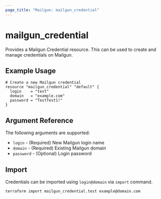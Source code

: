 ```yaml
---
page_title: "Mailgun: mailgun_credential"
---
```


# mailgun\_credential

Provides a Mailgun Credential resource. This can be used to
create and manage credentials on Mailgun.

## Example Usage

```hcl
# Create a new Mailgun credential
resource "mailgun_credential" "default" {
  login    = "test"
  domain   = "example.com"
  password = "TestTest1!"
}
```

## Argument Reference

The following arguments are supported:

* `login` - (Required) New Mailgun login name
* `domain` - (Required) Existing Mailgun domain
* `password` - (Optional) Login password

## Import

Credentials can be imported using `login@domain` via `import` command.

```hcl
terraform import mailgun_credential.test example@domain.com
```
